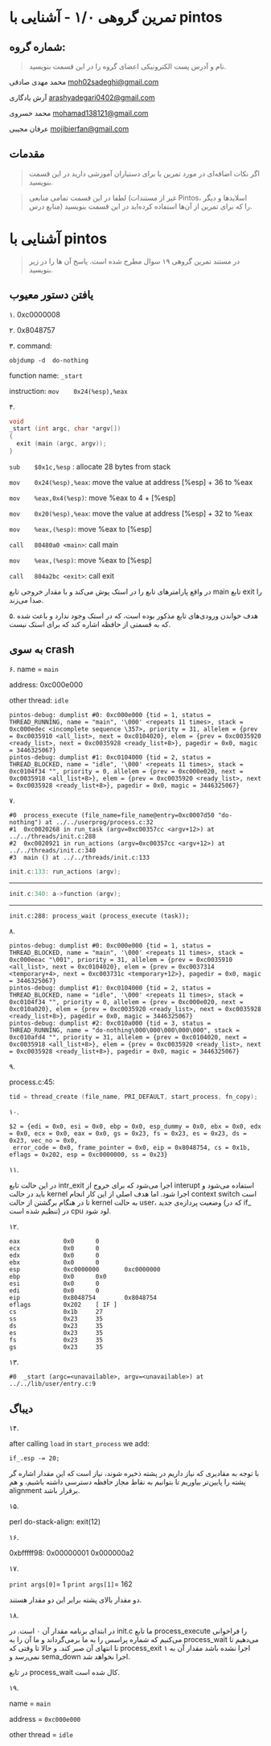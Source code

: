 تمرین گروهی ۱/۰ - آشنایی با pintos
======================

شماره گروه:
-----
> نام و آدرس پست الکترونیکی اعضای گروه را در این قسمت بنویسید.

محمد مهدی صادقی moh02sadeghi@gmail.com

آرش یادگاری arashyadegari0402@gmail.com

محمد خسروی mohamad138121@gmail.com

عرفان مجیبی mojibierfan@gmail.com

مقدمات
----------
> اگر نکات اضافه‌ای در مورد تمرین یا برای دستیاران آموزشی دارید در این قسمت بنویسید.


> لطفا در این قسمت تمامی منابعی (غیر از مستندات Pintos، اسلاید‌ها و دیگر منابع  درس) را که برای تمرین از آن‌ها استفاده کرده‌اید در این قسمت بنویسید.

آشنایی با pintos
============
>  در مستند تمرین گروهی ۱۹ سوال مطرح شده است. پاسخ آن ها را در زیر بنویسید.


## یافتن دستور معیوب

۱.
0xc0000008

۲.
0x8048757

۳.
command:

```objdump -d  do-nothing```

function name: `_start`

instruction: `mov    0x24(%esp),%eax`



۴.
```C
void
_start (int argc, char *argv[])
{
  exit (main (argc, argv));
}
```

`sub    $0x1c,%esp` : allocate 28 bytes from stack

`mov    0x24(%esp),%eax`: move the value at address [%esp] + 36 to %eax

`mov    %eax,0x4(%esp)`: move %eax to 4 + [%esp]

`mov    0x20(%esp),%eax`:  move the value at address [%esp] + 32 to %eax

`mov    %eax,(%esp)`: move %eax to [%esp]

`call   80480a0 <main>`: call main

`mov    %eax,(%esp)`: move %eax to [%esp]

`call   804a2bc <exit>`: call exit

در واقع پارامترهای تابع را در استک پوش می‌کند و با مقدار خروجی تابع main تابع exit را صدا می‌زند.


۵.
هدف خواندن ورودی‌های تابع مذکور بوده است، که در استک وجود ندارد و باعث شده که به قسمتی از حافظه اشاره کند که برای استک نیست.

## به سوی crash


۶.
name = `main`

address: 0xc000e000

other thread: `idle`

```
pintos-debug: dumplist #0: 0xc000e000 {tid = 1, status = THREAD_RUNNING, name = "main", '\000' <repeats 11 times>, stack = 0xc000edec <incomplete sequence \357>, priority = 31, allelem = {prev = 0xc0035910 <all_list>, next = 0xc0104020}, elem = {prev = 0xc0035920 <ready_list>, next = 0xc0035928 <ready_list+8>}, pagedir = 0x0, magic = 3446325067}
pintos-debug: dumplist #1: 0xc0104000 {tid = 2, status = THREAD_BLOCKED, name = "idle", '\000' <repeats 11 times>, stack = 0xc0104f34 "", priority = 0, allelem = {prev = 0xc000e020, next = 0xc0035918 <all_list+8>}, elem = {prev = 0xc0035920 <ready_list>, next = 0xc0035928 <ready_list+8>}, pagedir = 0x0, magic = 3446325067}
```

۷.

```
#0  process_execute (file_name=file_name@entry=0xc0007d50 "do-nothing") at ../../userprog/process.c:32
#1  0xc0020268 in run_task (argv=0xc00357cc <argv+12>) at ../../threads/init.c:288
#2  0xc0020921 in run_actions (argv=0xc00357cc <argv+12>) at ../../threads/init.c:340
#3  main () at ../../threads/init.c:133
```

```C
init.c:133: run_actions (argv);
```
***
```C
init.c:340: a->function (argv);
```
***
```
init.c:288: process_wait (process_execute (task));
```

۸.

```
pintos-debug: dumplist #0: 0xc000e000 {tid = 1, status = THREAD_BLOCKED, name = "main", '\000' <repeats 11 times>, stack = 0xc000eeac "\001", priority = 31, allelem = {prev = 0xc0035910 <all_list>, next = 0xc0104020}, elem = {prev = 0xc0037314 <temporary+4>, next = 0xc003731c <temporary+12>}, pagedir = 0x0, magic = 3446325067}
pintos-debug: dumplist #1: 0xc0104000 {tid = 2, status = THREAD_BLOCKED, name = "idle", '\000' <repeats 11 times>, stack = 0xc0104f34 "", priority = 0, allelem = {prev = 0xc000e020, next = 0xc010a020}, elem = {prev = 0xc0035920 <ready_list>, next = 0xc0035928 <ready_list+8>}, pagedir = 0x0, magic = 3446325067}
pintos-debug: dumplist #2: 0xc010a000 {tid = 3, status = THREAD_RUNNING, name = "do-nothing\000\000\000\000\000", stack = 0xc010afd4 "", priority = 31, allelem = {prev = 0xc0104020, next = 0xc0035918 <all_list+8>}, elem = {prev = 0xc0035920 <ready_list>, next = 0xc0035928 <ready_list+8>}, pagedir = 0x0, magic = 3446325067}
```

۹.

process.c:45:
```C
tid = thread_create (file_name, PRI_DEFAULT, start_process, fn_copy);
```

۱۰.

```
$2 = {edi = 0x0, esi = 0x0, ebp = 0x0, esp_dummy = 0x0, ebx = 0x0, edx = 0x0, ecx = 0x0, eax = 0x0, gs = 0x23, fs = 0x23, es = 0x23, ds = 0x23, vec_no = 0x0,
 error_code = 0x0, frame_pointer = 0x0, eip = 0x8048754, cs = 0x1b, eflags = 0x202, esp = 0xc0000000, ss = 0x23}
```

۱۱.

در این حالت تابع intr_exit اجرا می‌شود که برای خروج از interupt استفاده می‌شود و باید در حالت kernel اجرا شود. 
اما هدف اصلی از این کار انجام context switch است تا در هنگام برگشتن از حالت kernel به حالت user، وضعیت پردازه‌ی جدید (که در if_ تنظیم شده است) در cpu لود شود.

۱۲.
```
eax            0x0      0
ecx            0x0      0
edx            0x0      0
ebx            0x0      0
esp            0xc0000000       0xc0000000
ebp            0x0      0x0
esi            0x0      0
edi            0x0      0
eip            0x8048754        0x8048754
eflags         0x202    [ IF ]
cs             0x1b     27
ss             0x23     35
ds             0x23     35
es             0x23     35
fs             0x23     35
gs             0x23     35
```
۱۳.
```
#0  _start (argc=<unavailable>, argv=<unavailable>) at ../../lib/user/entry.c:9
```

## دیباگ

۱۴.

after calling `load` in `start_process` we add:
```
if_.esp -= 20;
```
با توجه به مقادیری که نیاز داریم در پشته ذخیره شوند، نیاز است که این مقدار اشاره گر پشته را پایین‌تر بیاوریم تا بتوانیم به نقاط مجاز حافظه دسترسی داشته باشیم،‌ و هم alignment برقرار باشد.

۱۵.

perl
do-stack-align: exit(12)



۱۶.

0xbfffff98:     0x00000001      0x000000a2


۱۷.

`print args[0]`= 1
`print args[1]`= 162

دو مقدار بالای پشته برابر این دو مقدار هستند.

۱۸.

در ابتدای برنامه مقدار آن ۰ است. در init.c ما تابع  process_execute را فراخوانی می‌کنیم که شماره پراسس را به ما برمی‌گرداند و ما آن را به  process_wait می‌دهیم تا تا انتهای آن صبر کند. و حالا تا وقتی که process_exit اجرا نشده باشد مقدار آن به ۱ نمی‌رسد و sema_down اجرا نخواهد شد.

در تابع process_wait کال شده است.

۱۹.

name = `main`

address = `0xc000e000`

other thread = `idle`
